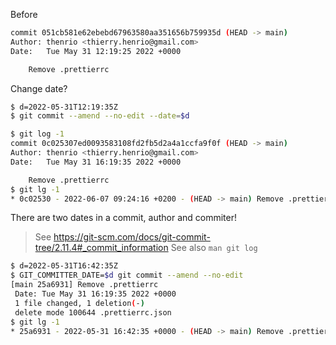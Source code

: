 Before

```sh
commit 051cb581e62ebebd67963580aa351656b759935d (HEAD -> main)
Author: thenrio <thierry.henrio@gmail.com>
Date:   Tue May 31 12:19:25 2022 +0000

    Remove .prettierrc
```

Change date?

```sh
$ d=2022-05-31T12:19:35Z
$ git commit --amend --no-edit --date=$d
```

```sh
$ git log -1
commit 0c025307ed0093583108fd2fb5d2a4a1ccfa9f0f (HEAD -> main)
Author: thenrio <thierry.henrio@gmail.com>
Date:   Tue May 31 16:19:35 2022 +0000

    Remove .prettierrc
$ git lg -1
* 0c02530 - 2022-06-07 09:24:16 +0200 - (HEAD -> main) Remove .prettierrc <thenrio>
```

There are two dates in a commit, author and commiter!

> See https://git-scm.com/docs/git-commit-tree/2.11.4#_commit_information
> See also `man git log`


```sh
$ d=2022-05-31T16:42:35Z
$ GIT_COMMITTER_DATE=$d git commit --amend --no-edit
[main 25a6931] Remove .prettierrc
 Date: Tue May 31 16:19:35 2022 +0000
 1 file changed, 1 deletion(-)
 delete mode 100644 .prettierrc.json
$ git lg -1
* 25a6931 - 2022-05-31 16:42:35 +0000 - (HEAD -> main) Remove .prettierrc <thenrio>
```
